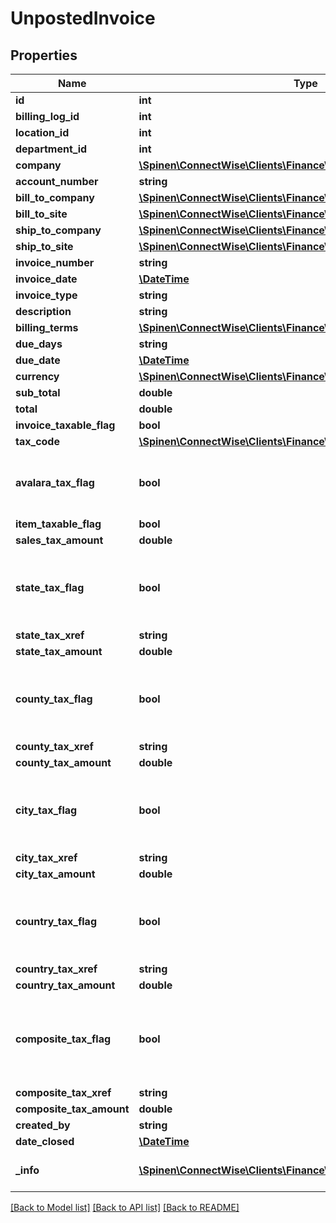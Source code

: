 # UnpostedInvoice

## Properties
Name | Type | Description | Notes
------------ | ------------- | ------------- | -------------
**id** | **int** |  | [optional] 
**billing_log_id** | **int** |  | [optional] 
**location_id** | **int** |  | [optional] 
**department_id** | **int** |  | [optional] 
**company** | [**\Spinen\ConnectWise\Clients\Finance\Model\CompanyReference**](CompanyReference.md) |  | [optional] 
**account_number** | **string** |  | [optional] 
**bill_to_company** | [**\Spinen\ConnectWise\Clients\Finance\Model\CompanyReference**](CompanyReference.md) |  | [optional] 
**bill_to_site** | [**\Spinen\ConnectWise\Clients\Finance\Model\SiteReference**](SiteReference.md) |  | [optional] 
**ship_to_company** | [**\Spinen\ConnectWise\Clients\Finance\Model\CompanyReference**](CompanyReference.md) |  | [optional] 
**ship_to_site** | [**\Spinen\ConnectWise\Clients\Finance\Model\SiteReference**](SiteReference.md) |  | [optional] 
**invoice_number** | **string** |  | [optional] 
**invoice_date** | [**\DateTime**](\DateTime.md) |  | [optional] 
**invoice_type** | **string** |  | [optional] 
**description** | **string** |  | [optional] 
**billing_terms** | [**\Spinen\ConnectWise\Clients\Finance\Model\BillingTermsReference**](BillingTermsReference.md) |  | [optional] 
**due_days** | **string** |  | [optional] 
**due_date** | [**\DateTime**](\DateTime.md) |  | [optional] 
**currency** | [**\Spinen\ConnectWise\Clients\Finance\Model\CurrencyReference**](CurrencyReference.md) |  | [optional] 
**sub_total** | **double** |  | [optional] 
**total** | **double** |  | [optional] 
**invoice_taxable_flag** | **bool** |  | [optional] 
**tax_code** | [**\Spinen\ConnectWise\Clients\Finance\Model\TaxCodeReference**](TaxCodeReference.md) |  | [optional] 
**avalara_tax_flag** | **bool** | Used to determine if Avalara tax is enabled. | [optional] 
**item_taxable_flag** | **bool** |  | [optional] 
**sales_tax_amount** | **double** |  | [optional] 
**state_tax_flag** | **bool** | Set to true if transaction is taxable at the state level. | [optional] 
**state_tax_xref** | **string** |  | [optional] 
**state_tax_amount** | **double** |  | [optional] 
**county_tax_flag** | **bool** | Set to true if transaction is taxable at the county level. | [optional] 
**county_tax_xref** | **string** |  | [optional] 
**county_tax_amount** | **double** |  | [optional] 
**city_tax_flag** | **bool** | Set to true if transaction is taxable at the city level. | [optional] 
**city_tax_xref** | **string** |  | [optional] 
**city_tax_amount** | **double** |  | [optional] 
**country_tax_flag** | **bool** | Set to true if transaction is taxable at the country level. | [optional] 
**country_tax_xref** | **string** |  | [optional] 
**country_tax_amount** | **double** |  | [optional] 
**composite_tax_flag** | **bool** | Set to true if transaction is taxable at the composite level. | [optional] 
**composite_tax_xref** | **string** |  | [optional] 
**composite_tax_amount** | **double** |  | [optional] 
**created_by** | **string** |  | [optional] 
**date_closed** | [**\DateTime**](\DateTime.md) |  | [optional] 
**_info** | [**\Spinen\ConnectWise\Clients\Finance\Model\Metadata**](Metadata.md) | Metadata of the entity | [optional] 

[[Back to Model list]](../README.md#documentation-for-models) [[Back to API list]](../README.md#documentation-for-api-endpoints) [[Back to README]](../README.md)


